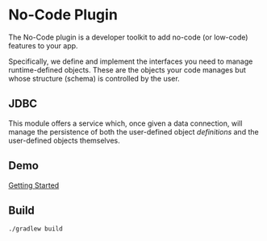 # No-Code Plugin

The No-Code plugin is a developer toolkit to add no-code (or low-code) features to your app. 

Specifically, we define and implement the interfaces you need to manage runtime-defined objects.  These are the objects your code manages but whose structure (schema) is controlled by the user.

## JDBC
This module offers a service which, once given a data connection, will manage the persistence of both the user-defined object _definitions_ and the user-defined objects themselves.  

## Demo

[Getting Started](src/docs/java/org/varmentano/nocode_plugin/persist/jdbc/GettingStarted.java)

## Build

`./gradlew build`
